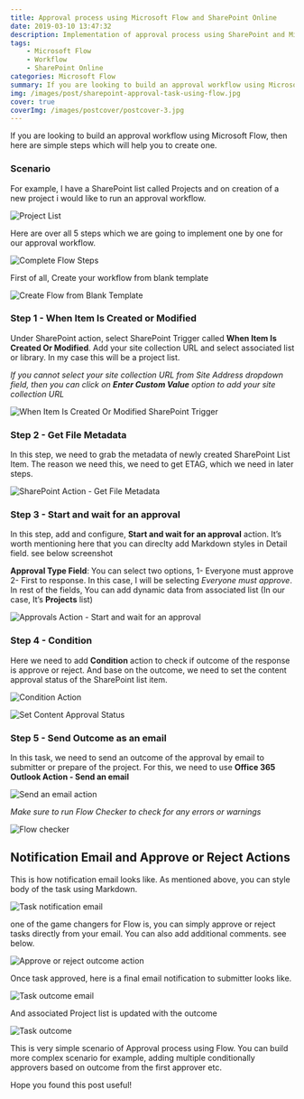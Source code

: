 ```yaml
---
title: Approval process using Microsoft Flow and SharePoint Online
date: 2019-03-10 13:47:32
description: Implementation of approval process using SharePoint and Microsoft Flow
tags: 
    - Microsoft Flow
    - Workflow
    - SharePoint Online
categories: Microsoft Flow
summary: If you are looking to build an approval workflow using Microsoft Flow, then here are simple steps which will help you to create one.
img: /images/post/sharepoint-approval-task-using-flow.jpg
cover: true
coverImg: /images/postcover/postcover-3.jpg
---
```


If you are looking to build an approval workflow using Microsoft Flow, then here are simple steps which will help you to create one.

### Scenario 

For example, I have a SharePoint list called Projects and on creation of a new project i would like to run an approval workflow.

![Project List](project-list.png)

Here are over all 5 steps which we are going to implement one by one for our approval workflow.

![Complete Flow Steps](complete-flow-steps.png)

First of all, Create your workflow from blank template

![Create Flow from Blank Template](flow-blank-template.png)

### Step 1 - When Item Is Created or Modified

Under SharePoint action, select SharePoint Trigger called **When Item Is Created Or Modified**. Add your site collection URL and select associated  list or library. In my case this will be a project list.

*If you cannot select your site collection URL from Site Address dropdown field, then you can click on **Enter Custom Value** option to add your site collection URL*

![When Item Is Created Or Modified SharePoint Trigger](item-created-modified.png)

### Step 2 - Get File Metadata

In this step, we need to grab the metadata of newly created SharePoint List Item. The reason we need this, we need to get ETAG, which we need in later steps.

![SharePoint Action - Get File Metadata](get-file-metadata.png)

### Step 3 - Start and wait for an approval 

In this step, add and configure, **Start and wait for an approval** action. It’s worth mentioning here that you can direclty add Markdown styles in Detail field. see below screenshot

**Approval Type Field**: You can select two options, 1- Everyone must approve 2- First to response. In this case, I will be selecting *Everyone must approve*. In rest of the fields, You can add dynamic data from associated list (In our case, It’s **Projects** list)

![Approvals Action - Start and wait for an approval](start-approval-action.png)

### Step 4 - Condition

Here we need to add **Condition** action to check if outcome of the response is approve or reject. And base on the outcome, we need to set the content approval status of the SharePoint list item.

![Condition Action](conditon.png)

![Set Content Approval Status](content-approval-status.png)

### Step 5 - Send Outcome as an email

In this task, we need to send an outcome of the approval by email to submitter or prepare of the project. For this, we need to use **Office 365 Outlook Action - Send an email**

![Send an email action](send-email-action.png)

*Make sure to run Flow Checker to check for any errors or warnings*

![Flow checker](flow-checker.png)


## Notification Email and Approve or Reject Actions

This is how notification email looks like. As mentioned above, you can style body of the task using Markdown. 

![Task notification email](task-notification-email.png)

one of the game changers for Flow is, you can simply approve or reject tasks directly from your email. You can also add additional comments. see below.

![Approve or reject outcome action](approve-reject-comments.png)

Once task approved, here is a final email notification to submitter looks like.

![Task outcome email](confirmation-email.png)

And associated  Project list is updated with the outcome 

![Task outcome](list-approver-response.png)

This is very simple scenario of Approval process using Flow. You can build more complex scenario for example, adding multiple conditionally approvers based on outcome from the first approver etc. 

Hope you found this post useful!








